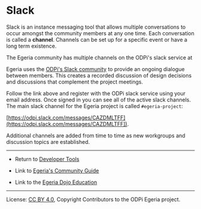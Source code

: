 <!-- SPDX-License-Identifier: CC-BY-4.0 -->
<!-- Copyright Contributors to the ODPi Egeria project 2020. -->

# Slack

Slack is an instance messaging tool that allows multiple conversations to occur
amongst the community members at any one time.  Each conversation is called a **channel**.
Channels can be set up for a specific event or have a long term existence.

The Egeria community has multiple channels on the ODPi's slack service
at 

Egeria uses the [ODPi's Slack community](http://slack.odpi.org/) to provide an ongoing dialogue between members.
This creates a recorded discussion of design decisions and discussions that complement the project meetings.

Follow the link above and register with the ODPi slack service using your email address.
Once signed in you can see all of the active slack channels.
The main slack channel for the Egeria project is called `#egeria-project`:

[https://odpi.slack.com/messages/CAZDMLTFF](https://odpi.slack.com/messages/CAZDMLTFF]).

Additional channels are added from time to time as new workgroups and discussion topics are established.


----
* Return to [Developer Tools](.)


* Link to [Egeria's Community Guide](../../Community-Guide.md)
* Link to the [Egeria Dojo Education](../../open-metadata-resources/open-metadata-tutorials/egeria-dojo)

----
License: [CC BY 4.0](https://creativecommons.org/licenses/by/4.0/),
Copyright Contributors to the ODPi Egeria project.